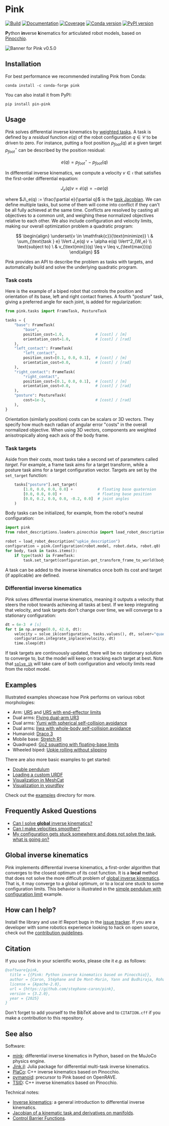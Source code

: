 # Pink

[![Build](https://img.shields.io/github/actions/workflow/status/stephane-caron/pink/ci.yml?branch=main)](https://github.com/stephane-caron/pink/actions)
[![Documentation](https://img.shields.io/github/actions/workflow/status/stephane-caron/pink/docs.yml?branch=main&label=docs)](https://stephane-caron.github.io/pink/)
[![Coverage](https://coveralls.io/repos/github/stephane-caron/pink/badge.svg?branch=main)](https://coveralls.io/github/stephane-caron/pink?branch=main)
[![Conda version](https://anaconda.org/conda-forge/pink/badges/version.svg)](https://anaconda.org/conda-forge/pink)
[![PyPI version](https://img.shields.io/pypi/v/pin-pink)](https://pypi.org/project/pin-pink/)

**P**ython **in**verse **k**inematics for articulated robot models, based on [Pinocchio](https://github.com/stack-of-tasks/pinocchio).

![Banner for Pink v0.5.0](https://user-images.githubusercontent.com/1189580/192318997-ed7574c3-8238-451d-9548-a769d46ec03b.png)

## Installation

For best performance we recommended installing Pink from Conda:

```console
conda install -c conda-forge pink
```

You can also install it from PyPI:

```console
pip install pin-pink
```

## Usage

Pink solves differential inverse kinematics by [weighted tasks](https://scaron.info/robot-locomotion/inverse-kinematics.html). A task is defined by a *residual* function $e(q)$ of the robot configuration $q \in \mathcal{C}$ to be driven to zero. For instance, putting a foot position $p_{foot}(q)$ at a given target $p_{foot}^{\star}$ can be described by the position residual:

$$
e(q) = p_{foot}^{\star} - p_{foot}(q)
$$

In differential inverse kinematics, we compute a velocity $v \in \mathfrak{c}$ that satisfies the first-order differential equation:

$$
J_e(q) v = \dot{e}(q) = -\alpha e(q)
$$

where $J\_e(q) := \frac{\partial e}{\partial q}$ is the [task Jacobian](https://scaron.info/robotics/jacobian-of-a-kinematic-task-and-derivatives-on-manifolds.html). We can define multiple tasks, but some of them will come into conflict if they can't be all fully achieved at the same time. Conflicts are resolved by casting all objectives to a common unit, and weighing these normalized objectives relative to each other. We also include configuration and velocity limits, making our overall optimization problem a quadratic program:

$$
\begin{align}
\underset{v \in \mathfrak{c}}{\text{minimize}} \ & \sum_{\text{task } e} \Vert J_e(q) v + \alpha e(q) \Vert^2_{W_e} \\
\text{subject to} \ & v_{\text{min}}(q) \leq v \leq v_{\text{max}}(q)
\end{align}
$$

Pink provides an API to describe the problem as tasks with targets, and automatically build and solve the underlying quadratic program.

### Task costs

Here is the example of a biped robot that controls the position and orientation of its base, left and right contact frames. A fourth "posture" task, giving a preferred angle for each joint, is added for regularization:

```python
from pink.tasks import FrameTask, PostureTask

tasks = {
    "base": FrameTask(
        "base",
        position_cost=1.0,              # [cost] / [m]
        orientation_cost=1.0,           # [cost] / [rad]
    ),
    "left_contact": FrameTask(
        "left_contact",
        position_cost=[0.1, 0.0, 0.1],  # [cost] / [m]
        orientation_cost=0.0,           # [cost] / [rad]
    ),
    "right_contact": FrameTask(
        "right_contact",
        position_cost=[0.1, 0.0, 0.1],  # [cost] / [m]
        orientation_cost=0.0,           # [cost] / [rad]
    ),
    "posture": PostureTask(
        cost=1e-3,                      # [cost] / [rad]
    ),
}
```

Orientation (similarly position) costs can be scalars or 3D vectors. They specify how much each radian of angular error "costs" in the overall normalized objective. When using 3D vectors, components are weighted anisotropically along each axis of the body frame.

### Task targets

Aside from their costs, most tasks take a second set of parameters called *target*. For example, a frame task aims for a target transform, while a posture task aims for a target configuration vector. Targets are set by the `set_target` function:

```python
    tasks["posture"].set_target(
        [1.0, 0.0, 0.0, 0.0] +           # floating base quaternion
        [0.0, 0.0, 0.0] +                # floating base position
        [0.0, 0.2, 0.0, 0.0, -0.2, 0.0]  # joint angles
    )
```

Body tasks can be initialized, for example, from the robot's neutral configuration:

```python
import pink
from robot_descriptions.loaders.pinocchio import load_robot_description

robot = load_robot_description("upkie_description")
configuration = pink.Configuration(robot.model, robot.data, robot.q0)
for body, task in tasks.items():
    if type(task) is FrameTask:
        task.set_target(configuration.get_transform_frame_to_world(body))
```

A task can be added to the inverse kinematics once both its cost and target (if applicable) are defined.

### Differential inverse kinematics

Pink solves differential inverse kinematics, meaning it outputs a velocity that steers the robot towards achieving all tasks at best. If we keep integrating that velocity, and task targets don't change over time, we will converge to a stationary configuration:

```python
dt = 6e-3  # [s]
for t in np.arange(0.0, 42.0, dt):
    velocity = solve_ik(configuration, tasks.values(), dt, solver="quadprog")
    configuration.integrate_inplace(velocity, dt)
    time.sleep(dt)
```

If task targets are continuously updated, there will be no stationary solution to converge to, but the model will keep on tracking each target at best. Note that [`solve_ik`](https://stephane-caron.github.io/pink/inverse-kinematics.html#pink.solve_ik.solve_ik) will take care of both configuration and velocity limits read from the robot model.

## Examples

Illustrated examples showcase how Pink performs on various robot morphologies:

- Arm: [UR5](https://github.com/stephane-caron/pink/tree/main/examples#arm-ur5) and [UR5 with end-effector limits](https://github.com/stephane-caron/pink/tree/main/examples/barriers#arm-ur5)
- Dual arms: [Flying dual-arm UR3](https://github.com/stephane-caron/pink/tree/main/examples#flying-dual-arm-ur3)
- Dual arms: [Yumi with spherical self-collision avoidance](https://github.com/stephane-caron/pink/tree/main/examples/barriers#yumi-end-effector-self-collision-avoidance)
- Dual arms: [Iiwa with whole-body self-collision avoidance](https://github.com/stephane-caron/pink/tree/main/examples/barriers#iiwa-whole-body-collision-avoidance)
- Humanoid: [Draco 3](https://github.com/stephane-caron/pink/tree/main/examples#humanoid-draco-3)
- Mobile base: [Stretch R1](https://github.com/stephane-caron/pink/tree/main/examples#mobile-stretch)
- Quadruped: [Go2 squatting with floating-base limits](https://github.com/stephane-caron/pink/tree/main/examples/barriers#go2-squat)
- Wheeled biped: [Upkie rolling without slipping](https://github.com/stephane-caron/pink/tree/main/examples#wheeled-biped-upkie)

There are also more basic examples to get started:

- [Double pendulum](https://github.com/stephane-caron/pink/blob/main/examples/double_pendulum.py)
- [Loading a custom URDF](https://github.com/stephane-caron/pink/blob/main/examples/load_custom_urdf.py)
- [Visualization in MeshCat](https://github.com/stephane-caron/pink/blob/main/examples/visualize_in_meshcat.py)
- [Visualization in yourdfpy](https://github.com/stephane-caron/pink/blob/main/examples/visualize_in_yourdfpy.py)

Check out the [examples](https://github.com/stephane-caron/pink/tree/main/examples) directory for more.

## Frequently Asked Questions

- [Can I solve **global** inverse kinematics?](https://github.com/stephane-caron/pink/discussions/66#discussioncomment-8224315)
- [Can I make velocities smoother?](https://github.com/stephane-caron/pink/discussions/103)
- [My configuration gets stuck somewhere and does not solve the task, what is going on?](https://github.com/stephane-caron/pink/discussions/66#discussioncomment-8224315)

## Global inverse kinematics

Pink implements differential inverse kinematics, a first-order algorithm that converges to the closest optimum of its cost function. It is a **local** method that does not solve the more difficult problem of [global inverse kinematics](https://github.com/stephane-caron/pink/discussions/66). That is, it may converge to a global optimum, or to a local one stuck to some configuration limits. This behavior is illustrated in the [simple pendulum with configuration limit](https://github.com/stephane-caron/pink/blob/main/examples/simple_pendulum_configuration_limit.py) example.

## How can I help?

Install the library and use it! Report bugs in the [issue tracker](https://github.com/stephane-caron/pink/issues). If you are a developer with some robotics experience looking to hack on open source, check out the [contribution guidelines](CONTRIBUTING.md).

## Citation

If you use Pink in your scientific works, please cite it *e.g.* as follows:

```bibtex
@software{pink,
  title = {{Pink: Python inverse kinematics based on Pinocchio}},
  author = {Caron, Stéphane and De Mont-Marin, Yann and Budhiraja, Rohan and Bang, Seung Hyeon and Domrachev, Ivan and Nedelchev, Simeon},
  license = {Apache-2.0},
  url = {https://github.com/stephane-caron/pink},
  version = {3.2.0},
  year = {2025}
}
```

Don't forget to add yourself to the BibTeX above and to `CITATION.cff` if you make a contribution to this repository.

## See also

Software:

- [mink](https://github.com/kevinzakka/mink): differential inverse kinematics in Python, based on the MuJoCo physics engine.
- [Jink.jl](https://github.com/adubredu/Jink.jl): Julia package for differential multi-task inverse kinematics.
- [PlaCo](https://github.com/rhoban/placo): C++ inverse kinematics based on Pinocchio.
- [pymanoid](https://github.com/stephane-caron/pymanoid): precursor to Pink based on OpenRAVE.
- [TSID](https://github.com/stack-of-tasks/tsid): C++ inverse kinematics based on Pinocchio.

Technical notes:

- [Inverse kinematics](https://scaron.info/robotics/inverse-kinematics.html): a general introduction to differential inverse kinematics.
- [Jacobian of a kinematic task and derivatives on manifolds](https://scaron.info/robotics/jacobian-of-a-kinematic-task-and-derivatives-on-manifolds.html).
- [Control Barrier Functions](https://simeon-ned.com/blog/2024/cbf/).
